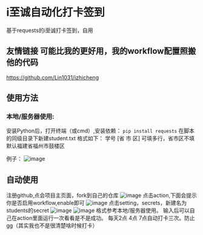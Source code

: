 # i至诚自动化打卡签到
基于requests的i至诚打卡签到，自用

## 友情链接 可能比我的更好用，我的workflow配置照搬他的代码
https://github.com/Lin1031/izhicheng

## 使用方法
### 本地/服务器使用:
安装Python后，打开终端（或cmd）,安装依赖：
``pip install requests``
在脚本的同级目录下新建student.txt
格式如下：
学号 [省 市 区]
可填多行，省市区不填默认福建省福州市鼓楼区

例子：
![image](https://user-images.githubusercontent.com/91642542/149620748-351ed950-3ce6-41d1-99b8-f1417b5e237d.png)

## 自动使用
注册github,点会项目主页面，fork到自己的仓库
![image](https://user-images.githubusercontent.com/91642542/149620802-efee27ea-21a9-42f3-8255-4f6f328fba71.png)
点击action,下面会提示你是否启用workflow,enable即可
![image](https://user-images.githubusercontent.com/91642542/149620830-0e8136bc-7940-41c5-9b2b-bd998ee13371.png)
点击setting，secrets，新建名为students的secret
![image](https://user-images.githubusercontent.com/91642542/149620848-236c4198-f653-46c9-8ba8-53869f48ae2c.png)
![image](https://user-images.githubusercontent.com/91642542/149620878-f4f3db82-a3da-4884-a76d-3d3c5192f212.png)
格式参考本地/服务器使用。
输入后可以自己在action里面运行一次看看是不是成功。
每天2点 4点 7点自动打卡三次。防止gg（其实我也不是很清楚啥时候打卡）
